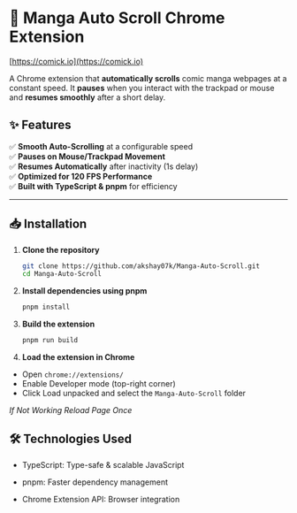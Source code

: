 # 🚀 Manga Auto Scroll Chrome Extension  
[https://comick.io](https://comick.io)

A Chrome extension that **automatically scrolls** comic manga webpages at a constant speed. It **pauses** when you interact with the trackpad or mouse and **resumes smoothly** after a short delay.  

## ✨ Features  
✅ **Smooth Auto-Scrolling** at a configurable speed  
✅ **Pauses on Mouse/Trackpad Movement**  
✅ **Resumes Automatically** after inactivity (1s delay)  
✅ **Optimized for 120 FPS Performance**  
✅ **Built with TypeScript & pnpm** for efficiency  

---

## 📥 Installation  

1. **Clone the repository**  
   ```sh
   git clone https://github.com/akshay07k/Manga-Auto-Scroll.git
   cd Manga-Auto-Scroll

2. **Install dependencies using pnpm**
   ```sh
   pnpm install

3. **Build the extension**
   ```sh
   pnpm run build

4. **Load the extension in Chrome**
- Open `chrome://extensions/`
- Enable Developer mode (top-right corner)
- Click Load unpacked and select the `Manga-Auto-Scroll` folder

*If Not Working Reload Page Once*


## 🛠️ Technologies Used
- TypeScript: Type-safe & scalable JavaScript

- pnpm: Faster dependency management

- Chrome Extension API: Browser integration

